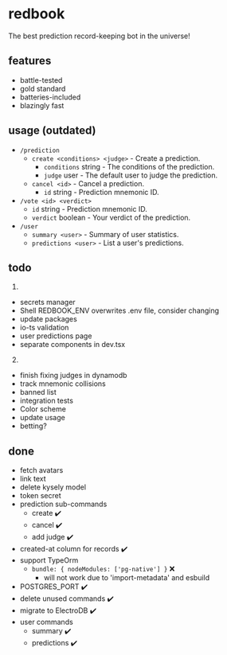 # redbook

The best prediction record-keeping bot in the universe!

## features

- battle-tested
- gold standard
- batteries-included
- blazingly fast

## usage (outdated)

- `/prediction`
  - `create <conditions> <judge>` - Create a prediction.
    - `conditions` string - The conditions of the prediction.
    - `judge` user - The default user to judge the prediction.
  - `cancel <id>` - Cancel a prediction.
    - `id` string - Prediction mnemonic ID.
- `/vote <id> <verdict>`
  - `id` string - Prediction mnemonic ID.
  - `verdict` boolean - Your verdict of the prediction.
- `/user`
  - `summary <user>` - Summary of user statistics.
  - `predictions <user>` - List a user's predictions.

## todo

1.
  - secrets manager
  - Shell REDBOOK_ENV overwrites .env file, consider changing
  - update packages
  - io-ts validation
  - user predictions page
  - separate components in dev.tsx
2.
  - finish fixing judges in dynamodb
  - track mnemonic collisions
  - banned list
  - integration tests
  - Color scheme
  - update usage
  - betting?

## done

- fetch avatars
- link text
- delete kysely model
- token secret
- prediction sub-commands
  - create :heavy_check_mark:
  - cancel :heavy_check_mark:
  - add judge :heavy_check_mark:
- created-at column for records :heavy_check_mark:
- support TypeOrm
  - `bundle: { nodeModules: ['pg-native'] }` :x:
    - will not work due to 'import-metadata' and esbuild
- POSTGRES_PORT :heavy_check_mark:
- delete unused commands :heavy_check_mark:
- migrate to ElectroDB :heavy_check_mark:
- user commands
  - summary :heavy_check_mark:
  - predictions :heavy_check_mark:
